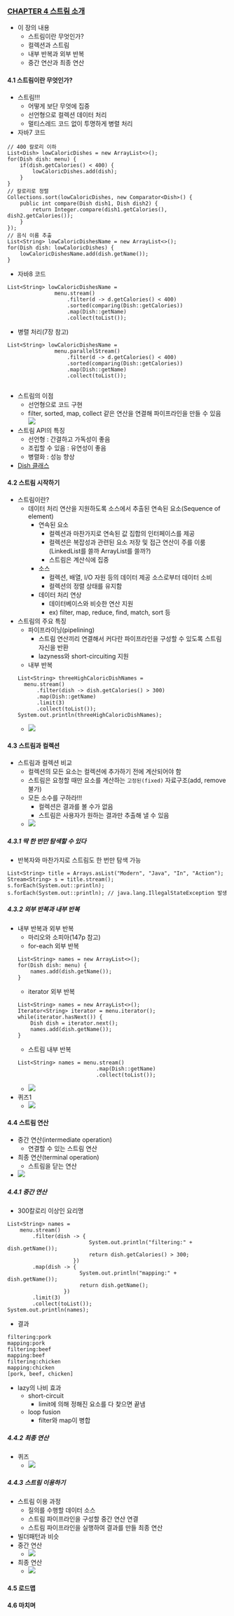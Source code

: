 ### [CHAPTER 4 스트림 소개](https://livebook.manning.com/book/modern-java-in-action/chapter-4/)
* 이 장의 내용
    - 스트림이란 무엇인가?
    - 컬렉션과 스트림
    - 내부 반복과 외부 반복
    - 중간 연산과 최종 연산
#### 4.1 스트림이란 무엇인가?
* 스트림!!!
    - 어떻게 보단 무엇에 집중
    - 선언형으로 컬렉션 데이터 처리
    - 멀티스레드 코드 없이 투명하게 병렬 처리
* 자바7 코드
```
// 400 칼로리 이하
List<Dish> lowCaloricDishes = new ArrayList<>();
for(Dish dish: menu) {
    if(dish.getCalories() < 400) {
        lowCaloricDishes.add(dish);
    }
}
// 칼로리로 정렬
Collections.sort(lowCaloricDishes, new Comparator<Dish>() {
    public int compare(Dish dish1, Dish dish2) {
        return Integer.compare(dish1.getCalories(), dish2.getCalories());
    }
});
// 음식 이름 추출
List<String> lowCaloricDishesName = new ArrayList<>();
for(Dish dish: lowCaloricDishes) {
    lowCaloricDishesName.add(dish.getName());
}
```
* 자바8 코드
``` 
List<String> lowCaloricDishesName =
               menu.stream()
                   .filter(d -> d.getCalories() < 400)
                   .sorted(comparing(Dish::getCalories))
                   .map(Dish::getName)
                   .collect(toList());
```
* 병렬 처리(7장 참고)
``` 
List<String> lowCaloricDishesName =
               menu.parallelStream()
                   .filter(d -> d.getCalories() < 400)
                   .sorted(comparing(Dish::getCalories))
                   .map(Dish::getName)
                   .collect(toList());


```
* 스트림의 이점
    - 선언형으로 코드 구현
    - filter, sorted, map, collect 같은 연산을 연결해 파이프라인을 만들 수 있음
    ![](images/chainging.jpg)
* 스트림 API의 특징
    - 선언형 : 간결하고 가독성이 좋음
    - 조립할 수 있음 : 유연성이 좋음
    - 병렬화 : 성능 향상
* [Dish 클래스](../../../src/main/java/com/study/modern/ch04/Dish.java)
#### 4.2 스트림 시작하기
* 스트림이란?
    - 데이터 처리 연산을 지원하도록 소스에서 추출된 연속된 요소(Sequence of element)
        - 연속된 요소
            - 컬렉션과 마찬가지로 연속된 값 집합의 인터페이스를 제공
            - 컬렉션은 복잡성과 관련된 요소 저장 및 접근 연산이 주를 이룸(LinkedList를 쓸까 ArrayList를 쓸까?)
            - 스트림은 계산식에 집중
        - 소스
            - 컬렉션, 배열, I/O 자원 등의 데이터 제공 소스로부터 데이터 소비
            - 컬렉션의 정렬 상태를 유지함
        - 데이터 처리 연상
            - 데이터베이스와 비슷한 연산 지원
            - ex) filter, map, reduce, find, match, sort 등
* 스트림의 주요 특징
    - 파이프라이닝(pipelining)
        - 스트림 연산끼리 연결해서 커다란 파이프라인을 구성할 수 있도록 스트림 자신을 반환
        - lazyness와 short-circuiting 지원
    - 내부 반복
    ``` 
    List<String> threeHighCaloricDishNames =
      menu.stream()
          .filter(dish -> dish.getCalories() > 300)
          .map(Dish::getName)
          .limit(3)
          .collect(toList());
    System.out.println(threeHighCaloricDishNames);
    ```
    - ![](images/step.jpg)
#### 4.3 스트림과 컬렉션
* 스트림과 컬렉션 비교
    - 컬렉션의 모든 요소는 컬렉션에 추가하기 전에 계산되어야 함
    - 스트림은 요청할 때만 요소를 계산하는 ```고정된(fixed)``` 자료구조(add, remove 불가)
    - 모든 소수를 구하라!!!
        - 컬렉션은 결과를 볼 수가 없음
        - 스트림은 사용자가 원하는 결과만 추출해 낼 수 있음
    - ![](images/streamVsCollection.jpg)
##### 4.3.1 딱 한 번만 탐색할 수 있다
* 반복자와 마찬가지로 스트림도 한 번만 탐색 가능
``` 
List<String> title = Arrays.asList("Modern", "Java", "In", "Action");
Stream<String> s = title.stream();
s.forEach(System.out::println);
s.forEach(System.out::println); // java.lang.IllegalStateException 발생
```
##### 4.3.2 외부 반복과 내부 반복
* 내부 반복과 외부 반복
    - 마리오와 소피아(147p 참고)
    - for-each 외부 반복
    ``` 
    List<String> names = new ArrayList<>();
    for(Dish dish: menu) {
        names.add(dish.getName());
    }
    ```
    - iterator 외부 반복
    ``` 
    List<String> names = new ArrayList<>();
    Iterator<String> iterator = menu.iterator();
    while(iterator.hasNext()) {
        Dish dish = iterator.next();
        names.add(dish.getName());
    }
    ```
    - 스트림 내부 반복
    ``` 
    List<String> names = menu.stream()
                             .map(Dish::getName)
                             .collect(toList());
    ```
    - ![](images/internalVsExternal.jpg)
* 퀴즈1
    - ![](images/quiz1.png)
#### 4.4 스트림 연산
* 중간 연산(intermediate operation)
    - 연결할 수 있는 스트림 연산
* 최종 연산(terminal operation)
    - 스트림을 닫는 연산
* ![](images/intermediateVsTerminal.jpg)
##### 4.4.1 중간 연산
* 300칼로리 이상인 요리명
``` 
List<String> names =
    menu.stream()
        .filter(dish -> {
                          System.out.println("filtering:" + dish.getName());
                          return dish.getCalories() > 300;
                     })
        .map(dish -> {
                       System.out.println("mapping:" + dish.getName());
                       return dish.getName();
                  })
        .limit(3)
        .collect(toList());
System.out.println(names);
```
* 결과
``` 
filtering:pork
mapping:pork
filtering:beef
mapping:beef
filtering:chicken
mapping:chicken
[pork, beef, chicken]
```
* lazy의 나비 효과
    - short-circuit
        - limit에 의해 정해진 요소를 다 찾으면 끝냄
    - loop fusion
        - filter와 map이 병합
##### 4.4.2 최종 연산
* 퀴즈
    - ![](images/quiz2.png)
##### 4.4.3 스트림 이용하기
* 스트림 이용 과정
    - 질의를 수행할 데이터 소스
    - 스트림 파이프라인을 구성할 중간 연산 연결
    - 스트림 파이프라인을 실행하여 결과를 만들 최종 연산
* 빌더패턴과 비슷
* 중간 연산
    - ![](images/intermediateOperations.png)
* 최종 연산
    - ![](images/ternalOperations.png)

#### 4.5 로드맵
#### 4.6 마치며